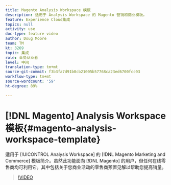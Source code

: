 ```yaml
---
title: Magento Analysis Workspace 模板
description: 适用于 Analysis Workspace 的 Magento 营销和商业模板。
feature: Experience Cloud集成
topics: null
activity: use
doc-type: feature video
author: Doug Moore
team: TM
kt: 3269
topic: 集成
role: 业务从业者
level: 中间
translation-type: tm+mt
source-git-commit: f3b3fa7d91b0cb21005b57768ca23ed6700fcc03
workflow-type: tm+mt
source-wordcount: '59'
ht-degree: 89%

---
```



# [!DNL Magento] Analysis Workspace 模板{#magento-analysis-workspace-template}

适用于 [!UICONTROL Analysis Workspace] 的 [!DNL Magento Marketing and Commerce] 模板简介。虽然此功能面向 [!DNL Magento] 的用户，但任何在线零售商均可利用它。其中包括关于您商业活动的零售商预置见解以帮助您提高销量。

>[!VIDEO](https://video.tv.adobe.com/v/28164/?quality=12)
